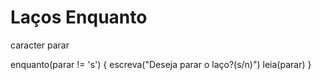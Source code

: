 # Laços Enquanto
caracter parar

enquanto(parar != 's')
{
  escreva("Deseja parar o laço?(s/n)")
  leia(parar)
}
